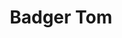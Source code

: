 ---
layout: ../../../layouts/PeoplePostLayout.astro
title: 'Badger Tom'
metadata: 
    name: 'Bopha Krol'
    aliases: ["Bopha de la Rosa"]
    age: 38
    species: 'Human'
    gender: 'Male'
    profession: 'Captain of the Garuda'
tags: ["people"]

---